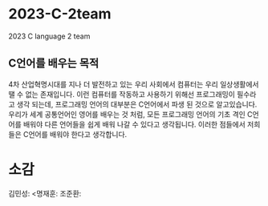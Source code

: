 # 2023-C-2team
2023 C language 2 team
## C언어를 배우는 목적
4차 산업혁명시대를 지나 더 발전하고 있는 우리 사회에서 컴퓨터는 우리 일상생활에서 땔 수 없는 존재입니다. 이런 컴퓨터를 작동하고 사용하기 위해선 프로그래밍이 필수라고 생각 되는데, 프로그래밍 언어의 대부분은 C언어에서 파생 된 것으로 알고있습니다. 우리가 세계 공통언어인 영어를 배우는 것 처럼, 모든 프로그래밍 언어의 기초 격인 C언어를 배워야 다른 언어들을 쉽게 배워 나갈 수 있다고 생각됩니다. 이러한 점들에서 저희들은 C언어를 배워야 한다고 생각합니다. 
# 소감
김민성:
<명재훈:
조준환:
